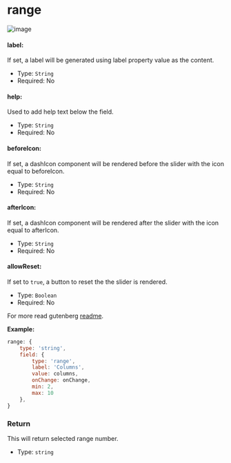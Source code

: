 # range

![image](https://user-images.githubusercontent.com/1138833/39434055-1f51cd26-4cb5-11e8-8a8f-79a8136d2a47.png)

#### label:

If set, a label will be generated using label property value as the content.
* Type: `String`
* Required: No

#### help:

Used to add help text below the field.
* Type: `String`
* Required: No

#### beforeIcon:

If set, a dashIcon component will be rendered before the slider with the icon equal to beforeIcon.
* Type: `String`
* Required: No

#### afterIcon:

If set, a dashIcon component will be rendered after the slider with the icon equal to afterIcon.
* Type: `String`
* Required: No

#### allowReset:

If set to `true`, a button to reset the the slider is rendered.
* Type: `Boolean`
* Required: No

For more read gutenberg [readme](https://github.com/WordPress/gutenberg/tree/master/components/range-control).

**Example:**

```js
range: {
	type: 'string',
	field: {
		type: 'range',
		label: 'Columns',
		value: columns,
		onChange: onChange,
		min: 2,
		max: 10
	},
}
```

### Return

This will return selected range number.

- Type: `string`
